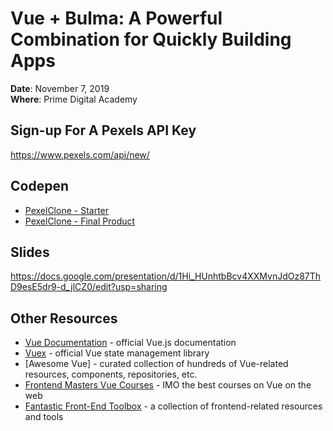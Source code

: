 # Vue + Bulma: A Powerful Combination for Quickly Building Apps

**Date**: November 7, 2019 <br>
**Where**: Prime Digital Academy

## Sign-up For A Pexels API Key

https://www.pexels.com/api/new/

## Codepen 
- [PexelClone - Starter](https://codepen.io/jamesctucker/pen/eYYrBXL)
- [PexelClone - Final Product](https://codepen.io/jamesctucker/pen/eYYVEOB)

## Slides

https://docs.google.com/presentation/d/1Hi_HUnhtbBcv4XXMvnJdOz87ThD9esE5dr9-d_jlCZ0/edit?usp=sharing

## Other Resources

- [Vue Documentation](https://vuejs.org/) - official Vue.js documentation
- [Vuex](https://vuex.vuejs.org/) - official Vue state management library
- [Awesome Vue] - curated collection of hundreds of Vue-related resources, components, repositories, etc.
- [Frontend Masters Vue Courses](https://frontendmasters.com/learn/vue/) - IMO the best courses on Vue on the web
- [Fantastic Front-End Toolbox](https://github.com/jamesctucker/Fantastic-Front-End-Toolbox) - a collection of frontend-related resources and tools
